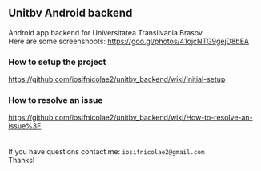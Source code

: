## Unitbv Android backend
Android app backend for Universitatea Transilvania Brasov
<br/>
Here are some screenshoots: https://goo.gl/photos/41ojcNTG9gejD8bEA
<br/>
### How to setup the project
https://github.com/iosifnicolae2/unitbv_backend/wiki/Initial-setup
### How to resolve an issue
https://github.com/iosifnicolae2/unitbv_backend/wiki/How-to-resolve-an-issue%3F
<br/><br/><br/>
If you have questions contact me:  `iosifnicolae2@gmail.com`
<br/>
Thanks!
